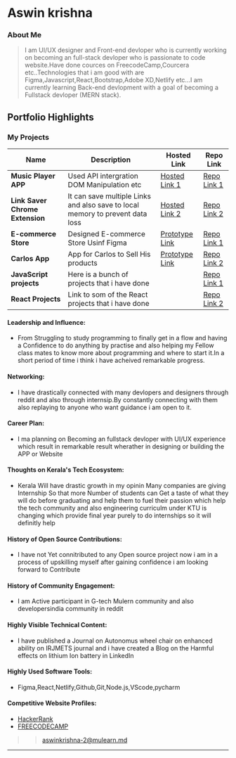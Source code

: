 # Aswin krishna

### About Me

> I am UI/UX designer and Front-end devloper who is currently working on becoming an full-stack devloper who is passionate to code website.Have done cources on FreecodeCamp,Courcera etc..Technologies that i am good with are Figma,Javascript,React,Bootstrap,Adobe XD,Netlify etc...I am currently learning Back-end devlopment with a goal of becoming a Fullstack devloper (MERN stack).


## Portfolio Highlights

### My Projects

| Name                | Description                                                               | Hosted Link                              | Repo Link                                                      |
|---------------------|---------------------------------------------------------------------------|------------------------------------------|----------------------------------------------------------------|
| **Music Player APP**  | Used API intergration DOM Manipulation etc                                            | [Hosted Link 1](https://jr-boney.github.io/Music-Player/)    | [Repo Link 1](https://github.com/jr-boney/Music-Player)             |
| **Link Saver Chrome Extension**  | It can save multiple Links and also save to local memory to prevent data loss                                            | [Hosted Link 2](https://jr-boney.github.io/Link-saver-chrome-extension/)    | [Repo Link 2](https://github.com/jr-boney/Link-saver-chrome-extension)             |
| **E-commerce Store**  | Designed E-commerce Store Usinf Figma                                              | [Prototype Link](https://www.figma.com/proto/CdIff1UCo3ECbe2ugrEZXk/google-project-hi-fi?node-id=1-4&t=acaq3kTezZ52N8BP-1&scaling=scale-down-width&page-id=0%3A1&starting-point-node-id=1%3A4)    | [Repo Link 1](https://www.figma.com/design/CdIff1UCo3ECbe2ugrEZXk/google-project-hi-fi?node-id=0%3A1&t=hagJHAr5FgE1iBpl-1)             |
| **Carlos App**  | App for Carlos to Sell His products                                             | [Prototype Link](https://www.figma.com/proto/RdRgdORgsLWDeorIfawk3N/First-WIREFRAME?node-id=4234-531&t=98FGujNU2zADtk8i-1&scaling=scale-down&page-id=243%3A1&starting-point-node-id=4234%3A531)    | [Repo Link 2](https://www.figma.com/design/RdRgdORgsLWDeorIfawk3N/First-WIREFRAME?node-id=243%3A1&t=hagJHAr5FgE1iBpl-1)             |
| **JavaScript projects**  | Here is a bunch of projects that i have done                                             |    | [Repo Link 1](https://github.com/jr-boney/HTML-CSS-JS-projects)             |
| **React Projects**  | Link to som of the React projects that i have done                                            |     | [Repo Link 2](https://github.com/jr-boney/React-Projects)             |
#### Leadership and Influence:

- From Struggling to study programming to finally get in a flow and having a Confidence to do anything by practise and also helping my Fellow class mates to know more about programming and where to start it.In a short period of time i think i have acheived remarkable progress.

#### Networking:

- I have drastically connected with many devlopers and designers through reddit and also through internsip.By constantly connecting with them also replaying to anyone who want guidance i am open to it.

#### Career Plan:

- I ma planning on Becoming an fullstack devloper with UI/UX experience which result in remarkable result wherather in designing or building the APP or Website

#### Thoughts on Kerala's Tech Ecosystem:

- Kerala Will have drastic growth in my opinin Many companies are giving Internship So that more Number of students can Get a taste of what they will do before graduating and help them to fuel their passion which help the tech community and also engineering curriculm under KTU is changing which provide final year purely to do internships so it will definitly help

#### History of Open Source Contributions:

- I have not Yet connitributed to any Open source project now i am in a process of upskilling myself after gaining confidence i am looking forward to Contribute

#### History of Community Engagement:

-  I am Active participant in G-tech Mulern community and also developersindia community in reddit
#### Highly Visible Technical Content:

- I have published a Journal on Autonomus wheel chair on enhanced ability on IRJMETS journal and i have created a Blog on the Harmful effects on lithium Ion battery in LinkedIn

#### Highly Used Software Tools:

- Figma,React,Netlify,Github,Git,Node.js,VScode,pycharm

#### Competitive Website Profiles:

- [HackerRank](https://www.hackerrank.com/profile/krishnaaswin415)
- [FREECODECAMP](https://www.freecodecamp.org/Aswin_krishna)



>
>>  [aswinkrishna-2@mulearn.md](https://app.mulearn.org/profile/aswinkrishna-2@mulearn)
---
